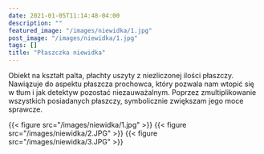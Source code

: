 ```yaml
---
date: 2021-01-05T11:14:48-04:00
description: ""
featured_image: "/images/niewidka/1.jpg"
post_image: "/images/niewidka/1.jpg"
tags: []
title: "Płaszczka niewidka"
---
```


Obiekt na kształt palta, płachty uszyty z niezliczonej ilości płaszczy. Nawiązuje do aspektu płaszcza prochowca, który pozwala nam wtopić się w tłum i jak detektyw pozostać niezauważalnym. Poprzez zmultiplikowanie wszystkich posiadanych płaszczy, symbolicznie zwiększam jego moce sprawcze.

{{< figure src="/images/niewidka/1.jpg" >}}
{{< figure src="/images/niewidka/2.JPG" >}}
{{< figure src="/images/niewidka/3.JPG" >}}
